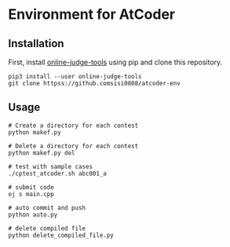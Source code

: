 # Environment for AtCoder

## Installation

First, install [online-judge-tools](https://github.com/online-judge-tools/oj/blob/master/docs/getting-started.ja.md) using pip and clone this repository.

```
pip3 install --user online-judge-tools
git clone httpss://github.comsisi0808/atcoder-env
```

## Usage

```
# Create a directory for each contest
python makef.py 

# Delete a directory for each contest
python makef.py del

# test with sample cases
./cptest_atcoder.sh abc001_a

# submit code
oj s main.cpp

# auto commit and push
python auto.py

# delete compiled file
python delete_compiled_file.py
```